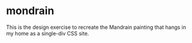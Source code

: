 # mondrain
This is the design exercise to recreate the Mandrain painting that hangs in my home as a single-div CSS site.
